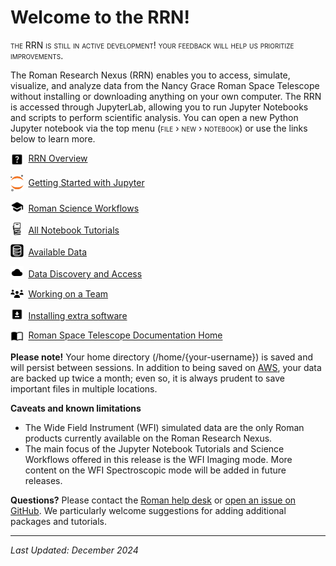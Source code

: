 # Welcome to the RRN!

<span style="font-variant:small-caps;">the RRN is still in active development! your feedback will help us prioritize improvements.</span>


The Roman Research Nexus (RRN) enables you to access, simulate, visualize, and analyze data from the Nancy Grace Roman Space Telescope without installing or downloading anything on your own computer. The RRN is accessed through JupyterLab, allowing you to run Jupyter Notebooks and scripts to perform scientific analysis.
You can open a new Python Jupyter notebook via the top menu (<span style="font-variant:small-caps;">file › new › notebook</span>)
or use the links below to learn more.

<img src="../images/icons/question_mark.svg" style="vertical-align: middle; width:1.5em; margin-right:0.25em;"/> [RRN Overview](../markdown/what-is-rsp.md)


<img src="../images/icons/jupyter.svg" style="vertical-align: middle; width:1.5em; margin-right:0.25em;"/> [Getting Started with Jupyter](../markdown/jupyter.md)

<img src="../images/icons/learning.svg" style="vertical-align: bottom; width:1.5em; margin-right:0.25em;"/> [Roman Science Workflows](../markdown/workflows.md)

<img src="../images/icons/book-stack.svg" style="vertical-align: bottom; width:1.5em; margin-right:0.25em;"/> [All Notebook Tutorials](../markdown/tutorials.md)

<img src="../images/icons/database.svg" style="vertical-align: bottom; width:1.5em; margin-right:0.25em;"/> [Available Data](../markdown/simulated-data.md)

<img src="../images/icons/cloud_download.svg" style="vertical-align: bottom; width:1.5em; margin-right:0.25em;"/> [Data Discovery and Access](../content/notebooks/data_discovery_and_access/data_discovery_and_access.ipynb)

<img src="../images/icons/team.svg" style="vertical-align: bottom; width:1.5em; margin-right:0.25em;"/> [Working on a Team](../markdown/teams.md)

<img src="../images/icons/download.svg" style="vertical-align: bottom; width:1.5em; margin-right:0.25em;"/> [Installing extra software](../markdown/software.md)

<img src="../images/icons/book.svg" style="vertical-align: middle; width:1.5em; margin-right:0.25em;"/> [Roman Space Telescope Documentation Home](https://roman-docs.stsci.edu/)

**Please note!** Your home directory (/home/{your-username}) is saved and will persist between sessions. In addition to being saved on [AWS](https://aws.amazon.com/what-is-aws/), your data are backed up twice a month; even so, it is always prudent to save important files in multiple locations.

**Caveats and known limitations**
- The Wide Field Instrument (WFI) simulated data are the only Roman products currently available on the Roman Research Nexus.
- The main focus of the Jupyter Notebook Tutorials and Science Workflows offered in this release is the WFI Imaging mode. More content on the WFI Spectroscopic mode will be added in future releases.

**Questions?** Please contact the [Roman help desk](https://stsci.service-now.com/roman) or [open an issue on GitHub](https://github.com/spacetelescope/roman_notebooks). We particularly welcome suggestions for adding additional packages and tutorials.

---
*Last Updated: December 2024*
